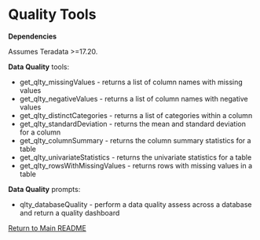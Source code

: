 # Quality Tools

**Dependencies**

Assumes Teradata >=17.20.

**Data Quality** tools:

- get_qlty_missingValues - returns a list of column names with missing values
- get_qlty_negativeValues - returns a list of column names with negative values
- get_qlty_distinctCategories - returns a list of categories within a column
- get_qlty_standardDeviation - returns the mean and standard deviation for a column
- get_qlty_columnSummary - returns the column summary statistics for a table
- get_qlty_univariateStatistics - returns the univariate statistics for a table
- get_qlty_rowsWithMissingValues - returns rows with missing values in a table


**Data Quality** prompts:
- qlty_databaseQuality - perform a data quality assess across a database and return a quality dashboard

[Return to Main README](../../../../README.md)
